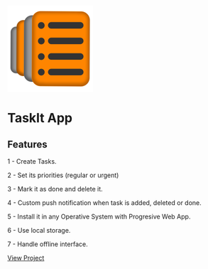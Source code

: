 <img src="https://raw.githubusercontent.com/IvanARodriguez/Final_Project/main/resources/images/logo192.png" style="width: 150; align: center;">

# TaskIt App

## Features

1 - Create Tasks.

2 - Set its priorities (regular or urgent)

3 - Mark it as done and delete it.

4 - Custom push notification when task is added, deleted or done.

5 - Install it in any Operative System with Progresive Web App.

6 - Use local storage.

7 - Handle offline interface.

<a href="https://www.taskitapp.net">View Project</a>
